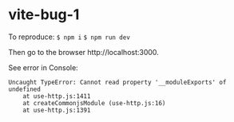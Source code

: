 # vite-bug-1

To reproduce:
`$ npm i`
`$ npm run dev`

Then go to the browser http://localhost:3000.

See error in Console:

```
Uncaught TypeError: Cannot read property '__moduleExports' of undefined
    at use-http.js:1411
    at createCommonjsModule (use-http.js:16)
    at use-http.js:1391
```
